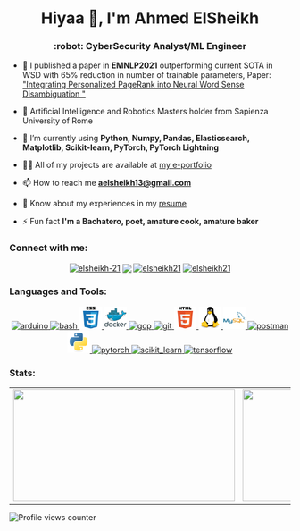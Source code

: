 <h1 align="center">Hiyaa 👋, I'm Ahmed ElSheikh</h1>
<div align="left">
	<h3 align="center">:robot: CyberSecurity Analyst/ML Engineer</h3>
<!-- 	<h3 align="center">📝 Published a paper in EMNLP 2021</h3> -->
<!-- 	<h3 align="center">:robot: AI & Robotics MSc holder from Sapienza University of Rome</h3> -->
</div>

- 🔭 I published a paper in <strong>EMNLP2021</strong> outperforming current SOTA in WSD with 65% reduction in number of trainable parameters, Paper: <a href='https://aclanthology.org/2021.emnlp-main.715/'>"Integrating Personalized PageRank into Neural Word Sense Disambiguation
						"</a>
- 📝 Artificial Intelligence and Robotics Masters holder from Sapienza University of Rome  

- 🌱 I’m currently using **Python, Numpy, Pandas, Elasticsearch, Matplotlib, Scikit-learn, PyTorch, PyTorch Lightning**

- 👨‍💻 All of my projects are available at [my e-portfolio](https://elsheikh21.github.io/#portfolio)

- 📫 How to reach me **aelsheikh13@gmail.com**

- 📄 Know about my experiences in my [resume](https://drive.google.com/file/d/1xfdJIRLJ6cEFlZYgFx5_PZYcoUwwMDys/view?usp=sharing)

- ⚡ Fun fact **I'm a Bachatero, poet, amature cook, amature baker**

<div>
	<h3 align="left">Connect with me:</h3>
	<p align="center">
		<a href="https://linkedin.com/in/elsheikh-21" target="blank"><img align="center" src="https://img.icons8.com/fluency/48/000000/linkedin.png" alt="elsheikh-21"/></a>
		<a href="https://stackoverflow.com/users/8279593" target="blank"><img align="center" src="https://cdn.sstatic.net/Sites/stackoverflow/Img/apple-touch-icon.png?v=c78bd457575a" height="50" /></a>
		<a href="https://fb.com/elsheikh21" target="blank"><img align="center" src="https://img.icons8.com/color/100/000000/facebook-new.png" alt="elsheikh21"  height="50" /></a>
		<a href="https://instagram.com/elsheikh21" target="blank"><img align="center" src="https://img.icons8.com/color/48/000000/instagram.png" alt="elsheikh21" height="50" /></a>
	</p>
	</div>


<h3 align="left">Languages and Tools:</h3>
<p align="center"> <a href="https://www.arduino.cc/" target="_blank"> <img src="https://cdn.worldvectorlogo.com/logos/arduino-1.svg" alt="arduino" width="40" height="40"/> </a> <a href="https://www.gnu.org/software/bash/" target="_blank"> <img src="https://external-preview.redd.it/V77U-n3OuvNr2I14hRYUcyXBJ1C9dEMV3HUt3dAIViw.png?auto=webp&s=20d05cf394bd203741ddfdffa904af94fdd90544" alt="bash" width="40" height="40"/> </a> <a href="https://www.w3schools.com/css/" target="_blank"> <img src="https://raw.githubusercontent.com/devicons/devicon/master/icons/css3/css3-original-wordmark.svg" alt="css3" width="40" height="40"/> </a> <a href="https://www.docker.com/" target="_blank"> <img src="https://raw.githubusercontent.com/devicons/devicon/master/icons/docker/docker-original-wordmark.svg" alt="docker" width="40" height="40"/> </a> <a href="https://cloud.google.com" target="_blank"> <img src="https://www.vectorlogo.zone/logos/google_cloud/google_cloud-icon.svg" alt="gcp" width="40" height="40"/> </a> <a href="https://git-scm.com/" target="_blank"> <img src="https://www.vectorlogo.zone/logos/git-scm/git-scm-icon.svg" alt="git" width="40" height="40"/> </a> <a href="https://www.w3.org/html/" target="_blank"> <img src="https://raw.githubusercontent.com/devicons/devicon/master/icons/html5/html5-original-wordmark.svg" alt="html5" width="40" height="40"/> </a> <a href="https://www.linux.org/" target="_blank"> <img src="https://raw.githubusercontent.com/devicons/devicon/master/icons/linux/linux-original.svg" alt="linux" width="40" height="40"/> </a> <a href="https://www.mysql.com/" target="_blank"> <img src="https://raw.githubusercontent.com/devicons/devicon/master/icons/mysql/mysql-original-wordmark.svg" alt="mysql" width="40" height="40"/> </a> <a href="https://postman.com" target="_blank"> <img src="https://www.vectorlogo.zone/logos/getpostman/getpostman-icon.svg" alt="postman" width="40" height="40"/> </a> <a href="https://www.python.org" target="_blank"> <img src="https://raw.githubusercontent.com/devicons/devicon/master/icons/python/python-original.svg" alt="python" width="40" height="40"/> </a> <a href="https://pytorch.org/" target="_blank"> <img src="https://www.vectorlogo.zone/logos/pytorch/pytorch-icon.svg" alt="pytorch" width="40" height="40"/> </a> <a href="https://scikit-learn.org/" target="_blank"> <img src="https://upload.wikimedia.org/wikipedia/commons/0/05/Scikit_learn_logo_small.svg" alt="scikit_learn" width="40" height="40"/> </a> <a href="https://www.tensorflow.org" target="_blank"> <img src="https://www.vectorlogo.zone/logos/tensorflow/tensorflow-icon.svg" alt="tensorflow" width="40" height="40"/> </a> </p>

<h3 align="left">Stats:</h3>
<div align="center">
	<table>
		<tr>
			<td>
				<a href="https://github.com/elsheikh21">
					<img src="https://awesome-github-stats.azurewebsites.net/user-stats/elsheikh21?cardType=level&theme=tokyonight" width="397" height="200">
				</a> 
			</td>
			<td>
				<a href="https://github.com/elsheikh21?tab=repositories">
					<img src="https://github-readme-stats.vercel.app/api/top-langs/?username=elsheikh21&layout=compact&theme=tokyonight" width="442" height="200">
				</a>
			</td>
		</tr>
	</table>
	
</div>

![Profile views counter](https://komarev.com/ghpvc/?username=elsheikh21&&style=flat-square)
<!-- <div style='row' align='center'>
	<img src='https://github-readme-stats.vercel.app/api?username=elsheikh21&show_icons=true&count_private=true' height="190"/>
	<img src='https://github-readme-stats.vercel.app/api/top-langs/?username=elsheikh21&layout=compact' height="190" />
</div> -->



